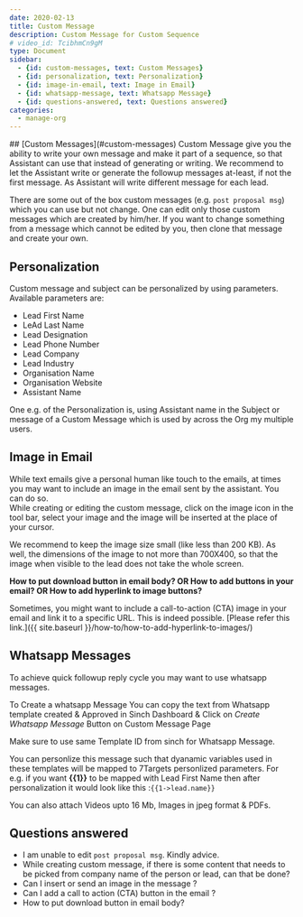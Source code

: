 ```yaml
---
date: 2020-02-13
title: Custom Message 
description: Custom Message for Custom Sequence
# video_id: TcibhmCn9gM
type: Document
sidebar:
  - {id: custom-messages, text: Custom Messages}
  - {id: personalization, text: Personalization}
  - {id: image-in-email, text: Image in Email}
  - {id: whatsapp-message, text: Whatsapp Message}
  - {id: questions-answered, text: Questions answered}
categories:
  - manage-org
---
```


<a name="custom-messages"/>
## [Custom Messages](#custom-messages)
Custom Message give you the ability to write your own message and make it part of a sequence, so that Assistant can use that instead of generating or writing.  
We recommend to let the Assistant write or generate the followup messages at-least, if not the first message. As Assistant will write different message for each lead.

There are some out of the box custom messages (e.g. `post proposal msg`) which you can use but not change. One can edit only those custom messages which are created by him/her. If you want to change something from a message which cannot be edited by you, then clone that message and create your own.

## Personalization 
Custom message and subject can be personalized by using parameters. Available parameters are: 
- Lead First Name
- LeAd Last Name
- Lead Designation
- Lead Phone Number
- Lead Company
- Lead Industry
- Organisation Name
- Organisation Website
- Assistant Name

One e.g. of the Personalization is, using Assistant name in the Subject or message of a Custom Message which is used by across the Org my multiple users. 

## Image in Email
While text emails give a personal human like touch to the emails, at times you may want to include an image in the email sent by the assistant. You can do so.  
While creating or editing the custom message, click on the image icon in the tool bar, select your image and the image will be inserted at the place of your cursor. 

We recommend to keep the image size small (like less than 200 KB). As well, the dimensions of the image to not more than 700X400, so that the image when visible to the lead does not take the whole screen.

**How to put download button in email body? OR How to add buttons in your email?  OR How to add hyperlink to image buttons?**  

Sometimes, you might want to include a call-to-action (CTA) image in your email and link it to a specific URL. This is indeed possible. 
[Please refer this link.]({{ site.baseurl }}/how-to/how-to-add-hyperlink-to-images/)

## Whatsapp Messages
To achieve quick followup reply cycle you may want to use whatsapp messages.

To Create a whatsapp Message You can copy the text from Whatsapp template created & Approved in Sinch Dashboard & Click on _Create Whatsapp Message_ Button on Custom Message Page

Make sure to use same Template ID from sinch for Whatsapp Message.

You can personlize this message such that dyanamic variables used in these templates will be mapped to 7Targets personlized parameters.
For e.g. if you want **{{1}}** to be mapped with Lead First Name then after personalization it would look like this :`{{1->lead.name}}`

You can also attach Videos upto 16 Mb, Images in jpeg format & PDFs.

## Questions answered
- I am unable to edit `post proposal msg`. Kindly advice.
- While creating custom message, if there is some content that needs to be picked from company name of the person or lead, can that be done?
- Can I insert or send an image in the message ? 
- Can I add a call to action (CTA) button in the email ?
- How to put download button in email body?
